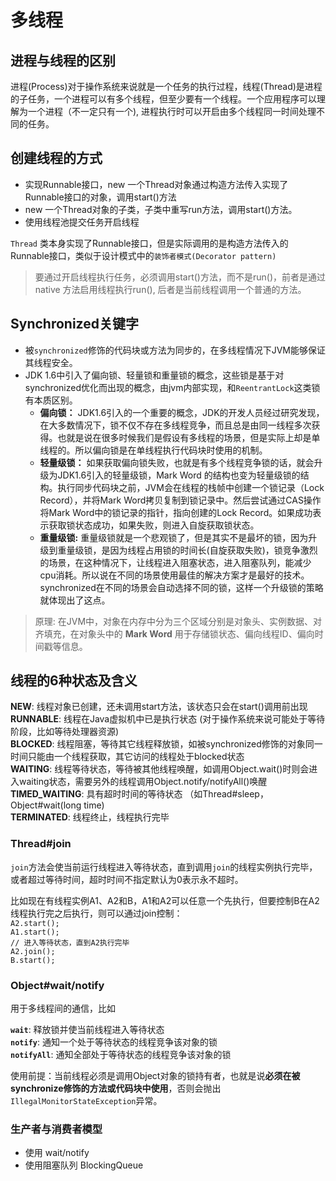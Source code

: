 # 多线程
## 进程与线程的区别
进程(Process)对于操作系统来说就是一个任务的执行过程，线程(Thread)是进程的子任务，一个进程可以有多个线程，但至少要有一个线程。一个应用程序可以理解为一个进程（不一定只有一个), 进程执行时可以开启由多个线程同一时间处理不同的任务。  

## 创建线程的方式 
- 实现Runnable接口，new 一个Thread对象通过构造方法传入实现了Runnable接口的对象，调用start()方法
- new 一个Thread对象的子类，子类中重写run方法，调用start()方法。
- 使用线程池提交任务开启线程  
  
`Thread` 类本身实现了Runnable接口，但是实际调用的是构造方法传入的Runnable接口，类似于设计模式中的`装饰者模式(Decorator pattern)`

> 要通过开启线程执行任务，必须调用start()方法，而不是run()，前者是通过native 方法启用线程执行run(), 后者是当前线程调用一个普通的方法。  

## Synchronized关键字
* 被`synchronized`修饰的代码块或方法为同步的，在多线程情况下JVM能够保证其线程安全。  
* JDK 1.6中引入了偏向锁、轻量锁和重量锁的概念，这些锁是基于对synchronized优化而出现的概念，由jvm内部实现，和`ReentrantLock`这类锁有本质区别。  
	- **偏向锁：** JDK1.6引入的一个重要的概念，JDK的开发人员经过研究发现，在大多数情况下，锁不仅不存在多线程竞争，而且总是由同一线程多次获得。也就是说在很多时候我们是假设有多线程的场景，但是实际上却是单线程的。所以偏向锁是在单线程执行代码块时使用的机制。
	- **轻量级锁：** 如果获取偏向锁失败，也就是有多个线程竞争锁的话，就会升级为JDK1.6引入的轻量级锁，Mark Word 的结构也变为轻量级锁的结构。执行同步代码块之前，JVM会在线程的栈帧中创建一个锁记录（Lock Record），并将Mark Word拷贝复制到锁记录中。然后尝试通过CAS操作将Mark Word中的锁记录的指针，指向创建的Lock Record。如果成功表示获取锁状态成功，如果失败，则进入自旋获取锁状态。
	- **重量级锁:** 重量级锁就是一个悲观锁了，但是其实不是最坏的锁，因为升级到重量级锁，是因为线程占用锁的时间长(自旋获取失败)，锁竞争激烈的场景，在这种情况下，让线程进入阻塞状态，进入阻塞队列，能减少cpu消耗。所以说在不同的场景使用最佳的解决方案才是最好的技术。synchronized在不同的场景会自动选择不同的锁，这样一个升级锁的策略就体现出了这点。

> 原理: 在JVM中，对象在内存中分为三个区域分别是对象头、实例数据、对齐填充，在对象头中的 **Mark Word** 用于存储锁状态、偏向线程ID、偏向时间戳等信息。


## 线程的6种状态及含义
**NEW**:  线程对象已创建，还未调用start方法，该状态只会在start()调用前出现  
**RUNNABLE**: 线程在Java虚拟机中已是执行状态 (对于操作系统来说可能处于等待阶段，比如等待处理器资源)  
**BLOCKED**: 线程阻塞，等待其它线程释放锁，如被synchronized修饰的对象同一时间只能由一个线程获取，其它访问的线程处于blocked状态  
**WAITING**: 线程等待状态，等待被其他线程唤醒，如调用Object.wait()时则会进入waiting状态，需要另外的线程调用Object.notify/notifyAll()唤醒  
**TIMED_WAITING**: 具有超时时间的等待状态 （如Thread#sleep，Object#wait(long time)  
**TERMINATED**: 线程终止，线程执行完毕

### Thread#join
`join`方法会使当前运行线程进入等待状态，直到调用`join`的线程实例执行完毕，或者超过等待时间，超时时间不指定默认为0表示永不超时。  

比如现在有线程实例A1、A2和B，A1和A2可以任意一个先执行，但要控制B在A2线程执行完之后执行，则可以通过join控制：   
`A2.start();`  
`A1.start();`  
`// 进入等待状态，直到A2执行完毕`  
`A2.join();`  
`B.start();`

### Object#wait/notify  
用于多线程间的通信，比如

**`wait`**: 释放锁并使当前线程进入等待状态  
**`notify`**: 通知一个处于等待状态的线程竞争该对象的锁  
**`notifyAll`**: 通知全部处于等待状态的线程竞争该对象的锁  

使用前提：当前线程必须是调用Object对象的锁持有者，也就是说**必须在被synchronize修饰的方法或代码块中使用**，否则会抛出`IllegalMonitorStateException`异常。
    

### 生产者与消费者模型
* 使用 wait/notify
* 使用阻塞队列 BlockingQueue